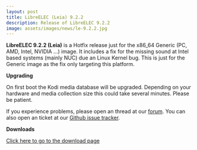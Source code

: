 ```yaml
---
layout: post
title: LibreELEC (Leia) 9.2.2
description: Release of LibreELEC 9.2.2
image: assets/images/news/le-9.2.2.jpg
---
```


**LibreELEC 9.2.2 (Leia)** is a Hotfix release just for the x86_64 Generic (PC, AMD, Intel, NVIDIA …) image.
It includes a fix for the missing sound at Intel based systems (mainly NUC) due an Linux Kernel bug.
This is just for the Generic image as the fix only targeting this platform.

**Upgrading**

On first boot the Kodi media database will be upgraded. Depending on your hardware and media collection size this could take several minutes. Please be patient.

If you experience problems, please open an thread at our [forum](https://forum.libreelec.tv/). You can also open an ticket at our [Github issue tracker](https://github.com/LibreELEC/LibreELEC.tv/issues).

**Downloads**

[Click here to go to the download page](https://libreelec.tv/download/)